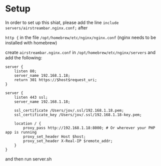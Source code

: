 # Setup

In order to set up this shiat, please add the line `include servers/airstreambar.nginx.conf;` after

`http {` in the file `/opt/homebrew/etc/nginx/nginx.conf` (nginx needs to be installed with homebrew)

create `airstreambar.nginx.conf` in `/opt/homebrew/etc/nginx/servers` and add the following:

```
server {
    listen 80;
    server_name 192.168.1.18;
    return 301 https://$host$request_uri;
}

server {
    listen 443 ssl;
    server_name 192.168.1.18;

    ssl_certificate /Users/jov/.ssl/192.168.1.18.pem;
    ssl_certificate_key /Users/jov/.ssl/192.168.1.18-key.pem;

    location / {
        proxy_pass http://192.168.1.18:8000; # Or wherever your PHP app is running
        proxy_set_header Host $host;
        proxy_set_header X-Real-IP $remote_addr;
    }
}
``` 
and then run server.sh
